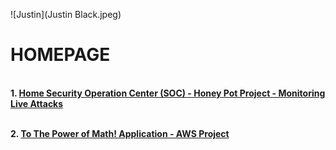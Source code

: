 ![Justin](Justin Black.jpeg)



# HOMEPAGE

<br>**1. [Home Security Operation Center (SOC) - Honey Pot Project - Monitoring Live Attacks](https://justin-cartledge.github.io/JC-Repo/)**

<br>**2. [To The Power of Math! Application - AWS Project](https://justin-cartledge.github.io/Power_of_Math_Project/)**


<br><br>

<br><br>

<br><br>

<br><br>
